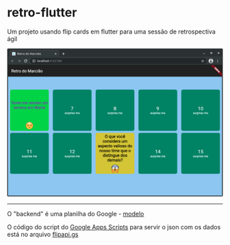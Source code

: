 # retro-flutter
Um projeto usando flip cards em flutter para uma sessão de retrospectiva ágil

![Exemplo](screenshot.png "Exemplo")

---

O "backend" é uma planilha do Google - [modelo](https://docs.google.com/spreadsheets/d/1kkc-rEEyM7bv5CaUc41jtwabTwEXVofZfHCLVwt_L-Q/edit?usp=sharing)

O código do script do [Google Apps Scripts](https://developers.google.com/apps-script) para servir o json com os dados está no arquivo [flipapi.gs](flipapi.gs)
